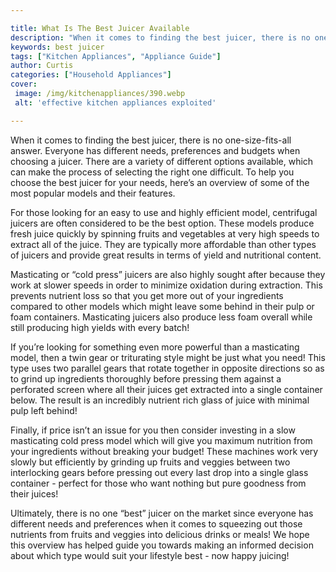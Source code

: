 ```yaml
---

title: What Is The Best Juicer Available
description: "When it comes to finding the best juicer, there is no one-size-fits-all answer. Everyone has different needs, preferences and budg...take a moment to check it out "
keywords: best juicer
tags: ["Kitchen Appliances", "Appliance Guide"]
author: Curtis
categories: ["Household Appliances"]
cover: 
 image: /img/kitchenappliances/390.webp
 alt: 'effective kitchen appliances exploited'

---
```


When it comes to finding the best juicer, there is no one-size-fits-all answer. Everyone has different needs, preferences and budgets when choosing a juicer. There are a variety of different options available, which can make the process of selecting the right one difficult. To help you choose the best juicer for your needs, here’s an overview of some of the most popular models and their features.

For those looking for an easy to use and highly efficient model, centrifugal juicers are often considered to be the best option. These models produce fresh juice quickly by spinning fruits and vegetables at very high speeds to extract all of the juice. They are typically more affordable than other types of juicers and provide great results in terms of yield and nutritional content. 

Masticating or “cold press” juicers are also highly sought after because they work at slower speeds in order to minimize oxidation during extraction. This prevents nutrient loss so that you get more out of your ingredients compared to other models which might leave some behind in their pulp or foam containers. Masticating juicers also produce less foam overall while still producing high yields with every batch! 

If you’re looking for something even more powerful than a masticating model, then a twin gear or triturating style might be just what you need! This type uses two parallel gears that rotate together in opposite directions so as to grind up ingredients thoroughly before pressing them against a perforated screen where all their juices get extracted into a single container below. The result is an incredibly nutrient rich glass of juice with minimal pulp left behind! 

Finally, if price isn’t an issue for you then consider investing in a slow masticating cold press model which will give you maximum nutrition from your ingredients without breaking your budget! These machines work very slowly but efficiently by grinding up fruits and veggies between two interlocking gears before pressing out every last drop into a single glass container - perfect for those who want nothing but pure goodness from their juices! 

Ultimately, there is no one “best” juicer on the market since everyone has different needs and preferences when it comes to squeezing out those nutrients from fruits and veggies into delicious drinks or meals! We hope this overview has helped guide you towards making an informed decision about which type would suit your lifestyle best - now happy juicing!
